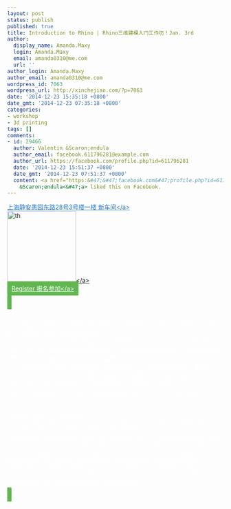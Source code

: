 ```yaml
---
layout: post
status: publish
published: true
title: Introduction to Rhino | Rhino三维建模入门工作坊！Jan. 3rd
author:
  display_name: Amanda.Maxy
  login: Amanda.Maxy
  email: amanda0310@me.com
  url: ''
author_login: Amanda.Maxy
author_email: amanda0310@me.com
wordpress_id: 7063
wordpress_url: http://xinchejian.com/?p=7063
date: '2014-12-23 15:35:18 +0800'
date_gmt: '2014-12-23 07:35:18 +0800'
categories:
- workshop
- 3d printing
tags: []
comments:
- id: 29466
  author: Valentin &Scaron;endula
  author_email: facebook.611796281@example.com
  author_url: https://facebook.com/profile.php?id=611796281
  date: '2014-12-23 15:51:37 +0800'
  date_gmt: '2014-12-23 07:51:37 +0800'
  content: <a href="https:&#47;&#47;facebook.com&#47;profile.php?id=611796281" target="_blank">Valentin
    &Scaron;endula<&#47;a> liked this on Facebook.
---
```

<p><a style="color: #2578bf;" href="http:&#47;&#47;xinchejian.huodongxing.com&#47;event&#47;map&#47;5244063275800" target="_blank">上海静安愚园东路28号3号楼一楼 新车间<&#47;a><br />
<a href="http:&#47;&#47;xinchejian.com&#47;wp-content&#47;uploads&#47;2014&#47;12&#47;th.jpg"><img src="http:&#47;&#47;xinchejian.com&#47;wp-content&#47;uploads&#47;2014&#47;12&#47;th.jpg" alt="th" width="160" height="166" class="aligncenter size-full wp-image-7064" &#47;><&#47;a><br />
<a style="background-color:#62b651;color:white;border-radius:2px;cursor:pointer;font-size:14px;padding:8px 10px;" href="http:&#47;&#47;www.huodongxing.com&#47;event&#47;3261740690500" target="_blank" title="立即报名">Register 报名参加<&#47;a></p>
<p><!--:zh--><br />
1月3号周六下午14:00，新车间举办Rhino三维建模入门工作坊！新车间会员免费！不要错过机会，想学就报名吧！！！<br />
Rhino，中文名称犀牛，是一款超强的三维建模工具，大小才几十兆，硬件要求也很低。它包含了所有的NURBS建模功能，用它建模感觉非常流畅，然后导出高精度模型给其他三维软件使用。它能轻易整合3DS Max 与Softimage的模型功能部分，对要求精细、弹性与复杂的3D NURBS模型，有点石成金的效能。能输出obj、DXF、IGES、STL、3dm等不同格式，并适用于几乎所有3D软件，尤其对增加整个3D工作团队的模型生产力有明显效果，故使用3D MAX、AutoCAD、MAYA、Softimage、Houdini、lightwave等3D设计人员不可不学习使用。<br />
<!--:--><br />
<!--:en--><br />
Special Treat for Christmas!<br />
Jan. 3rd Saturday, 14:00 onwards, Introduction workshop to Rhino 3D modeling software. FREE to XinCheJian members!<br />
Rhinoceros (abbreviated Rhino) is a commercial 3D computer graphics and computer-aided design (CAD) application software developed by Robert McNeel & Associates, a privately held, employee-owned company that was founded in 1980 in the United States. Rhinoceros is based on NURBS mathematical model, which focuses on producing mathematically precise representation of curves and freeform surfaces in computer graphics as opposed to polygon mesh-based applications).<br />
<!--:--></p>
